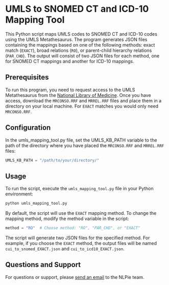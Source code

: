 # UMLS to SNOMED CT and ICD-10 Mapping Tool

This Python script maps UMLS codes to SNOMED CT and ICD-10 codes using the UMLS Metathesaurus. The program generates JSON files containing the mappings based on one of the following methods: exact match (``EXACT``), broad relations (``RO``), or parent-child hierarchy relations (``PAR_CHD``). The output will consist of two JSON files for each method, one for SNOMED CT mappings and another for ICD-10 mappings.

## Prerequisites

To run this program, you need to request access to the UMLS Metathesaurus from the [National Library of Medicine](https://www.nlm.nih.gov/research/umls/index.html). Once you have access, download the `MRCONSO.RRF` and `MRREL.RRF` files and place them in a directory on your local machine. For ``EXACT`` matches you would only need `MRCONSO.RRF`.

## Configuration

In the umls_mapping_tool.py file, set the UMLS_KB_PATH variable to the path of the directory where you have placed the `MRCONSO.RRF` and `MRREL.RRF` files:

```python
UMLS_KB_PATH = "/path/to/your/directory/"
```

## Usage

To run the script, execute the `umls_mapping_tool.py` file in your Python environment:

```bash
python umls_mapping_tool.py
```

By default, the script will use the ``EXACT`` mapping method. To change the mapping method, modify the method variable in the script:

```python
method = "RO"  # Choose method: "RO", "PAR_CHD", or "EXACT"
```

The script will generate two JSON files for the specified method. For example, if you choose the ``EXACT`` method, the output files will be named ``cui_to_snomed_EXACT.json`` and ``cui_to_icd10_EXACT.json``.

## Questions and Support

For questions or support, please [send an email](mailto:info@nlpie.com "Contact us") to the NLPie team.
